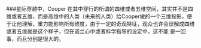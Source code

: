 ###星际穿越中，Cooper 在其中穿行的所谓的四维或者五维空间，其实并不是四维或者五维，而是高维中的人类（未来的人类）给Cooper做的一个三维投影，便于让他理解，重力能影响所有维度，由于一定的奇观特征，观众也许会误解成四维或者五维就是这个样子，但在诺兰心中或者科学指导的设定中，这不能 是一回事，而且分别是很大的。
